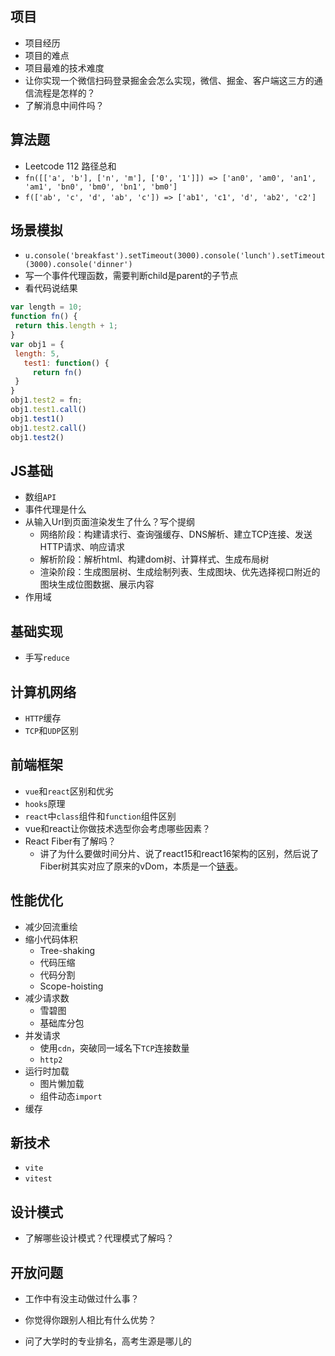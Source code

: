 ## 项目

- 项目经历
- 项目的难点
- 项目最难的技术难度
- 让你实现一个微信扫码登录掘金会怎么实现，微信、掘金、客户端这三方的通信流程是怎样的？
- 了解消息中间件吗？

## 算法题

- Leetcode 112 路径总和
- `fn([['a', 'b'], ['n', 'm'], ['0', '1']]) => ['an0', 'am0', 'an1', 'am1', 'bn0', 'bm0', 'bn1', 'bm0']`
- `f(['ab', 'c', 'd', 'ab', 'c']) => ['ab1', 'c1', 'd', 'ab2', 'c2']`

## 场景模拟

- `u.console('breakfast').setTimeout(3000).console('lunch').setTimeout(3000).console('dinner')`
- 写一个事件代理函数，需要判断child是parent的子节点
- 看代码说结果

```js
var length = 10;
function fn() {
 return this.length + 1;
}
var obj1 = {
 length: 5,
   test1: function() {
     return fn()
 }
}
obj1.test2 = fn;
obj1.test1.call()
obj1.test1()
obj1.test2.call()
obj1.test2()
```

## JS基础

- 数组`API`
- 事件代理是什么
- 从输入Url到页面渲染发生了什么？写个提纲
  - 网络阶段：构建请求行、查询强缓存、DNS解析、建立TCP连接、发送HTTP请求、响应请求 
  - 解析阶段：解析html、构建dom树、计算样式、生成布局树 
  - 渲染阶段：生成图层树、生成绘制列表、生成图块、优先选择视口附近的图块生成位图数据、展示内容
- 作用域

## 基础实现

- 手写`reduce`

## 计算机网络

- `HTTP`缓存
- `TCP`和`UDP`区别

## 前端框架

- `vue`和`react`区别和优劣
- `hooks`原理
- `react`中`class`组件和`function`组件区别
- vue和react让你做技术选型你会考虑哪些因素？
- React Fiber有了解吗？
  - 讲了为什么要做时间分片、说了react15和react16架构的区别，然后说了Fiber树其实对应了原来的vDom，本质是一个[链表](https://www.nowcoder.com/jump/super-jump/word?word=链表)。

## 性能优化

- 减少回流重绘
- 缩小代码体积
  - Tree-shaking
  - 代码压缩
  - 代码分割
  - Scope-hoisting
- 减少请求数
  - 雪碧图
  - 基础库分包
- 并发请求
  - 使用`cdn`，突破同一域名下`TCP`连接数量
  - `http2`
- 运行时加载
  - 图片懒加载
  - 组件动态`import`
- 缓存

## 新技术

- `vite`
- `vitest`

## 设计模式

- 了解哪些设计模式？代理模式了解吗？

## 开放问题

- 工作中有没主动做过什么事？

- 你觉得你跟别人相比有什么优势？

- 问了大学时的专业排名，高考生源是哪儿的